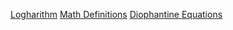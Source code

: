 [Logharithm](./Logarithm.md)
[Math Definitions](./Math%20Definitions.md)
[Diophantine Equations](./Diophantine%20Equations.md)
